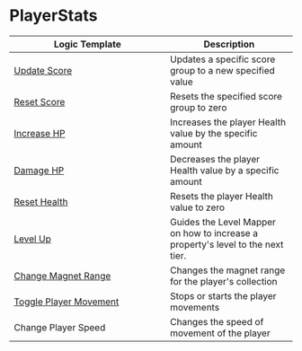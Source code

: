 # PlayerStats

<table><thead><tr><th width="262">Logic Template</th><th>Description</th></tr></thead><tbody><tr><td><a href="update-score.md">Update Score</a></td><td>Updates a specific score group to a new specified value</td></tr><tr><td><a href="reset-score.md">Reset Score</a></td><td>Resets the specified score group to zero</td></tr><tr><td><a href="increase-player-health.md">Increase HP</a></td><td>Increases the player Health value by the specific amount</td></tr><tr><td><a href="decrease-player-health.md">Damage HP</a></td><td>Decreases the player Health value by a specific amount</td></tr><tr><td><a href="reset-player-health.md">Reset Health</a></td><td>Resets the player Health value to zero</td></tr><tr><td><a href="level-up.md">Level Up</a></td><td>Guides the Level Mapper on how to increase a property's level to the next tier.</td></tr><tr><td><a href="update-magnet.md">Change Magnet Range</a></td><td>Changes the magnet range for the player's collection</td></tr><tr><td><a href="stop-player-movement.md">Toggle Player Movement</a></td><td>Stops or starts the player movements</td></tr><tr><td>Change Player Speed</td><td>Changes the speed of movement of the player</td></tr></tbody></table>
